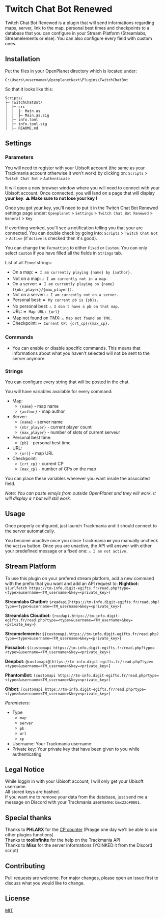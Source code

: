 # Twitch Chat Bot Renewed

Twitch Chat Bot Renewed is a plugin that will send informations regarding maps, server, link to the map, personal best times and checkpoints to a database that you can configure in your Stream Platform (Streamlabs, Streamelements or else).
You can also configure every field with custom ones.

## Installation

Put the files in your OpenPlanet directory which is located under:
```
C:\Users\<username>\OpenplanetNext\Plugins\TwitchChatBot
```

So that it looks like this:
```
Scripts/
├─ TwitchChatBot/
│  ├─ src
│  │  ├─ Main.as
│  │  ├─ Main.as.sig
│  ├─ info.toml
│  ├─ info.toml.sig
│  ├─ README.md
```

## Settings
### Parameters
You will need to register with your Ubisoft account (the same as your Trackmania account otherwise it won't work) by clicking on:
`Scripts` > `Twitch Chat Bot` > `Authenticate`

It will open a new browser window where you will need to connect with your Ubisoft account.
Once connected, you will land on a page that will display **your key**.
**⚠ Make sure to not lose your key !**

Once you got your key, you'll need to put it in the Twitch Chat Bot Renewed settings page under:
`Openplanet` > `Settings` > `Twitch Chat Bot Renewed` > `General` > `Key`

If everthing worked, you'll see a notification telling you that your are connected. You can double check by going into:
`Scripts` > `Twitch Chat Bot` > `Active` (if `Active` is checked then it's good).

You can change the `Formatting` to either `Fixed` or `Custom`.
You can only select `Custom` if you have filled all the fields in `Strings` tab.

List of all `Fixed` strings:
- On a map: `⏩ I am currently playing {name} by {author}.`
- Not on a map: `⚠ I am currently not in a map.`
- On a server: `⏩ I am currently playing on {name} ({nbr_player}/{max_player}).`
- Not on a server: `⚠ I am currently not on a server.`
- Personal best: `⏩ My current pb is {pb}s.`
- No personal best: `⚠ I don't have a pb on that map.`
- URL: `⏩ Map URL: {url}`
- Map not found on TMX: `⚠ Map not found on TMX.`
- Checkpoint: `⏩ Current CP: {crt_cp}/{max_cp}.`

### Commands
- You can enable or disable specific commands. This means that informations about what you haven't selected will not be sent to the server anymore. 

### Strings
You can configure every string that will be posted in the chat.

You will have variables available for every command:
- Map:
    - `{name}` - map name
    - `{author}` - map author
- Server:
    - `{name}` - server name
    - `{nbr_player}` - current player count
    - `{max_player}` - number of slots of current serveur
- Personal best time:
    - `{pb}` - personal best time
- URL:
    - `{url}` - map URL
- Checkpoint:
    - `{crt_cp}` - current CP
    - `{max_cp}` - number of CPs on the map

You can place these variables wherever you want inside the associated field.

_Note: You can paste emojis from outside OpenPlanet and they will work. It will display a `?` but will still work._

## Usage
Once properly configured, just launch Trackmania and it should connect to the server automatically.

You become unactive once you close Trackmania **or** you manually uncheck the `Active` button.
Once you are unactive, the API will answer with either your predefined message or a fixed one:
`⚠ I am not active.`

## Stream Platform
To use this plugin on your prefered stream platform, add a new command with the prefix that you want and add an API request to:
**Nightbot:**
`$(urlfetch https://tm-info.digit-egifts.fr/read.php?type=<type>&username=<TM_username>&key=<private_key>)`

**Streamlabs Chatbot:**
`$readapi(https://tm-info.digit-egifts.fr/read.php?type=<type>&username=<TM_username>&key=<private_key>)`

**Streamlabs Cloudbot:**
`{readapi.https://tm-info.digit-egifts.fr/read.php?type=<type>&username=<TM_username>&key=<private_key>}`

**Streamelements:**
`${customapi.https://tm-info.digit-egifts.fr/read.php?type=<type>&username=<TM_username>&key=<private_key>}`

**Fossabot:**
`$(customapi https://tm-info.digit-egifts.fr/read.php?type=<type>&username=<TM_username>&key=<private_key>)`

**Deepbot:**
`@customapi@[https://tm-info.digit-egifts.fr/read.php?type=<type>&username=<TM_username>&key=<private_key>]`

**PhantomBot:**
`(customapi https://tm-info.digit-egifts.fr/read.php?type=<type>&username=<TM_username>&key=<private_key>)`

**Ohbot:**
`[customapi https://tm-info.digit-egifts.fr/read.php?type=<type>&username=<TM_username>&key=<private_key>]`

*Parameters:*
- Type
    - `map`
    - `server`
    - `pb`
    - `url`
    - `cp`
- Username: Your Trackmania username
- Private key: Your private key that have been given to you while authenticating 

## Legal Notice
While loggin in with your Ubisoft account, I will only get your Ubisoft username.  
All stored keys are hashed.  
If you want me to remove your data from the database, just send me a message on Discord with your Trackmania username: `bmx22c#0001`.

## Special thanks
Thanks to **PHLARX** for the [CP counter](https://openplanet.nl/files/79) (Prayge one day we'll be able to use other plugins functions)  
Thanks to **toolinfinite** for the help on the Trackmania API  
Thanks to **Miss** for the server informations (YOINKED it from the Discord script)


## Contributing
Pull requests are welcome. For major changes, please open an issue first to discuss what you would like to change.

## License
[MIT](https://choosealicense.com/licenses/mit/)